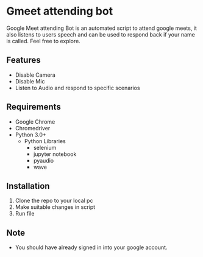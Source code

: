 # Gmeet attending bot

Google Meet attending Bot is an automated script to attend google meets, it also listens to users speech and can be used to respond back if your name is called. Feel free to explore.

## Features

- Disable Camera
- Disable Mic
- Listen to Audio and respond to specific scenarios

## Requirements

- Google Chrome
- Chromedriver
- Python 3.0+
  - Python Libraries
    - selenium
    - jupyter notebook
    - pyaudio
    - wave

## Installation

1. Clone the repo to your local pc
2. Make suitable changes in script
3. Run file

## Note

- You should have already signed in into your google account.
